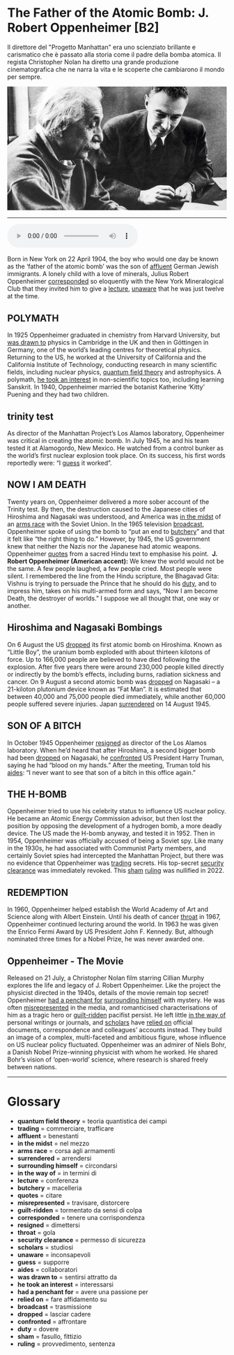 # The Father of the Atomic Bomb: J. Robert Oppenheimer   [B2]

Il direttore del "Progetto Manhattan" era uno scienziato brillante e carismatico che è passato alla storia come il padre della bomba atomica. Il regista Christopher Nolan ha diretto una grande produzione cinematografica che ne narra la vita e le scoperte che cambiarono il mondo per sempre.

![](The%20Father%20of%20the%20Atomic%20Bomb%20J.%20Robert%20Oppenheimer.jpg)

--------------

<div>
<audio controls autoplay>
    <source src="https://raw.githubusercontent.com/dartie/speakup/main/2023-07/The%20Father%20of%20the%20Atomic%20Bomb%20J.%20Robert%20Oppenheimer.mp3" type="audio/mpeg">
</audio>
</div>


Born in New York on 22 April 1904, the boy who would one day be known as the ‘father of the atomic bomb’ was the son of [affluent](## "benestanti") German Jewish immigrants. A lonely child with a love of minerals, Julius Robert Oppenheimer [corresponded](## "tenere una corrispondenza") so eloquently with the New York Mineralogical Club that they invited him to give a [lecture](## "conferenza"), [unaware](## "inconsapevoli") that he was just twelve at the time. 

## POLYMATH
In 1925 Oppenheimer graduated in chemistry from Harvard University, but [was drawn to](## "sentirsi attratto da") physics in Cambridge in the UK and then in Göttingen in Germany, one of the world’s leading centres for theoretical physics. Returning to the US, he worked at the University of California and the California Institute of Technology, conducting research in many scientific fields, including nuclear physics, [quantum field theory](## "teoria quantistica dei campi") and astrophysics. A polymath, [he took an interest](## "interessarsi") in non-scientific topics too, including learning Sanskrit. In 1940, Oppenheimer married the botanist Katherine ‘Kitty’ Puening and they had two children. 

## trinity test
As director of the Manhattan Project’s Los Alamos laboratory, Oppenheimer was critical in creating the atomic bomb. In July 1945, he and his team tested it at Alamogordo, New Mexico. He watched from a control bunker as the world’s first nuclear explosion took place. On its success, his first words reportedly were: “I [guess](## "supporre") it worked”. 

## NOW I AM DEATH
Twenty years on, Oppenheimer delivered a more sober account of the Trinity test. By then, the destruction caused to the Japanese cities of Hiroshima and Nagasaki was understood, and America was [in the midst](## "nel mezzo") of an [arms race](## "corsa agli armamenti") with the Soviet Union. In the 1965 television [broadcast](## "trasmissione"), Oppenheimer spoke of using the bomb to “put an end to [butchery](## "macelleria")” and that it felt like “the right thing to do.” However, by 1945, the US government knew that neither the Nazis nor the Japanese had atomic weapons. Oppenheimer [quotes](## "citare") from a sacred Hindu text to emphasise his point. 
**J. Robert Oppenheimer (American accent):** We knew the world would not be the same. A few people laughed, a few people cried. Most people were silent. I remembered the line from the Hindu scripture, the Bhagavad Gita: Vishnu is trying to persuade the Prince that he should do his [duty](## "dovere"), and to impress him, takes on his multi-armed form and says, “Now I am become Death, the destroyer of worlds.” I suppose we all thought that, one way or another.

## Hiroshima and Nagasaki Bombings
On 6 August the US [dropped](## "lasciar cadere") its first atomic bomb on Hiroshima. Known as “Little Boy”, the uranium bomb exploded with about thirteen kilotons of force. Up to 166,000 people are believed to have died following the explosion. After five years there were around 230,000 people killed directly or indirectly by the bomb’s effects, including burns, radiation sickness and cancer. On 9 August a second atomic bomb was [dropped](## "lasciar cadere") on Nagasaki – a 21-kiloton plutonium device known as “Fat Man”. It is estimated that between 40,000 and 75,000 people died immediately, while another 60,000 people suffered severe injuries. Japan [surrendered](## "arrendersi") on 14 August 1945.

## SON OF A BITCH
In October 1945 Oppenheimer [resigned](## "dimettersi") as director of the Los Alamos laboratory. When he’d heard that after Hiroshima, a second bigger bomb had been [dropped](## "lasciar cadere") on Nagasaki, he [confronted](## "affrontare") US President Harry Truman, saying he had “blood on my hands.” After the meeting, Truman told his [aides](## "collaboratori"): “I never want to see that son of a bitch in this office again.”

## THE H-BOMB
Oppenheimer tried to use his celebrity status to influence US nuclear policy. He became an Atomic Energy Commission advisor, but then lost the position by opposing the development of a hydrogen bomb, a more deadly device. The US made the H-bomb anyway, and tested it in 1952.
Then in 1954, Oppenheimer was officially accused of being a Soviet spy. Like many in the 1930s, he had associated with Communist Party members, and certainly Soviet spies had intercepted the Manhattan Project, but there was no evidence that Oppenheimer was [trading](## "commerciare, trafficare") secrets. His top-secret [security clearance](## "permesso di sicurezza") was immediately revoked. This [sham](## "fasullo, fittizio") [ruling](## "provvedimento, sentenza") was nullified in 2022.

## REDEMPTION
In 1960, Oppenheimer helped establish the World Academy of Art and Science along with Albert Einstein. Until his death of cancer [throat](## "gola") in 1967, Oppenheimer continued lecturing around the world. In 1963 he was given the Enrico Fermi Award by US President John F. Kennedy. But, although nominated three times for a Nobel Prize, he was never awarded one.

## Oppenheimer - The Movie
Released on 21 July, a Christopher Nolan film starring Cillian Murphy explores the life and legacy of J. Robert Oppenheimer. Like the project the physicist directed in the 1940s, details of the movie remain top secret! Oppenheimer [had a penchant for](## "avere una passione per") [surrounding himself](## "circondarsi") with mystery. He was often [misrepresented](## "travisare, distorcere") in the media, and romanticised characterisations of him as a tragic hero or [guilt-ridden](## "tormentato da sensi di colpa") pacifist persist. He left little [in the way of](## "in termini di") personal writings or journals, and [scholars](## "studiosi") have [relied on](## "fare affidamento su") official documents, correspondence and colleagues’ accounts instead. They build an image of a complex, multi-faceted and ambitious figure, whose influence on US nuclear policy fluctuated. Oppenheimer was an admirer of Niels Bohr, a Danish Nobel Prize-winning physicist with whom he worked. He shared Bohr’s vision of ‘open-world’ science, where research is shared freely between nations.

--------------

<div style = "display:block; clear:both; page-break-after:always;"></div>

# Glossary
* **quantum field theory** = teoria quantistica dei campi
* **trading** = commerciare, trafficare
* **affluent** = benestanti
* **in the midst** = nel mezzo
* **arms race** = corsa agli armamenti
* **surrendered** = arrendersi
* **surrounding himself** = circondarsi
* **in the way of** = in termini di
* **lecture** = conferenza
* **butchery** = macelleria
* **quotes** = citare
* **misrepresented** = travisare, distorcere
* **guilt-ridden** = tormentato da sensi di colpa
* **corresponded** = tenere una corrispondenza
* **resigned** = dimettersi
* **throat** = gola
* **security clearance** = permesso di sicurezza
* **scholars** = studiosi
* **unaware** = inconsapevoli
* **guess** = supporre
* **aides** = collaboratori
* **was drawn to** = sentirsi attratto da
* **he took an interest** = interessarsi
* **had a penchant for** = avere una passione per
* **relied on** = fare affidamento su
* **broadcast** = trasmissione
* **dropped** = lasciar cadere
* **confronted** = affrontare
* **duty** = dovere
* **sham** = fasullo, fittizio
* **ruling** = provvedimento, sentenza
